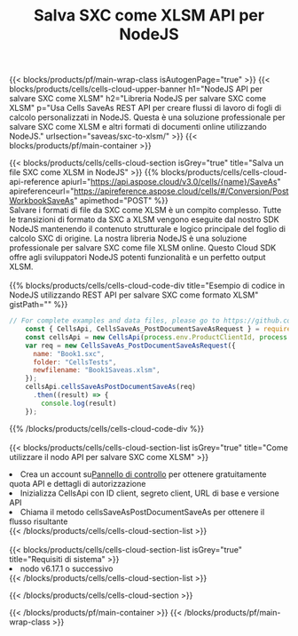 ﻿---
title:  Salva SXC come XLSM API per NodeJS
description:  API cloud e SDK per Microsoft Excel e OpenOffice Calc. Converti foglio di calcolo in un altro file di formato.
url: /it/nodejs/saveas/sxc-to-xlsm/
---
{{< blocks/products/pf/main-wrap-class isAutogenPage="true" >}}
{{< blocks/products/cells/cells-cloud-upper-banner h1="NodeJS API per salvare SXC come XLSM" h2="Libreria NodeJS per salvare SXC come XLSM" p="Usa Cells SaveAs REST API per creare flussi di lavoro di fogli di calcolo personalizzati in NodeJS. Questa è una soluzione professionale per salvare SXC come XLSM e altri formati di documenti online utilizzando NodeJS." urlsection="saveas/sxc-to-xlsm/" >}}
{{< blocks/products/pf/main-container >}}

{{< blocks/products/cells/cells-cloud-section isGrey="true" title="Salva un file SXC come XLSM in NodeJS" >}}
{{% blocks/products/cells/cells-cloud-api-reference apiurl="https://api.aspose.cloud/v3.0/cells/{name}/SaveAs" apireferenceurl="https://apireference.aspose.cloud/cells/#/Conversion/PostWorkbookSaveAs" apimethod="POST" %}}
<br/>
Salvare i formati di file da SXC come XLSM è un compito complesso. Tutte le transizioni di formato da SXC a XLSM vengono eseguite dal nostro SDK NodeJS mantenendo il contenuto strutturale e logico principale del foglio di calcolo SXC di origine. La nostra libreria NodeJS è una soluzione professionale per salvare SXC come file XLSM online. Questo Cloud SDK offre agli sviluppatori NodeJS potenti funzionalità e un perfetto output XLSM.
<br/>
<br/>
{{% blocks/products/cells/cells-cloud-code-div title="Esempio di codice in NodeJS utilizzando REST API per salvare SXC come formato XLSM" gistPath="" %}}
  
```js
// For complete examples and data files, please go to https://github.com/aspose-cells-cloud/aspose-cells-cloud-node/
    const { CellsApi, CellsSaveAs_PostDocumentSaveAsRequest } = require("asposecellscloud");
    const cellsApi = new CellsApi(process.env.ProductClientId, process.env.ProductClientSecret);
    var req = new CellsSaveAs_PostDocumentSaveAsRequest({
      name: "Book1.sxc",
      folder: "CellsTests",
      newfilename: "Book1Saveas.xlsm",
    });
    cellsApi.cellsSaveAsPostDocumentSaveAs(req)
      .then((result) => {
        console.log(result)
    });
```
  
{{% /blocks/products/cells/cells-cloud-code-div %}}
<br/>
<br/>
{{< blocks/products/cells/cells-cloud-section-list isGrey="true" title="Come utilizzare il nodo API per salvare SXC come XLSM" >}}
<li> Crea un account su<a href="https://dashboard.aspose.cloud/">Pannello di controllo</a> per ottenere gratuitamente quota API e dettagli di autorizzazione</li>
<li>Inizializza CellsApi con ID client, segreto client, URL di base e versione API</li>
<li>Chiama il metodo cellsSaveAsPostDocumentSaveAs per ottenere il flusso risultante</li>
{{< /blocks/products/cells/cells-cloud-section-list >}}
<br/>
<br/>
{{< blocks/products/cells/cells-cloud-section-list isGrey="true" title="Requisiti di sistema" >}}
<li>nodo v6.17.1 o successivo</li>
{{< /blocks/products/cells/cells-cloud-section-list >}}

{{< /blocks/products/cells/cells-cloud-section >}}

{{< /blocks/products/pf/main-container >}}
{{< /blocks/products/pf/main-wrap-class >}}
